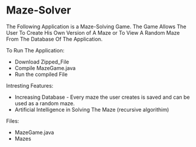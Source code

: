 # Maze-Solver
 The Following Application is a Maze-Solving Game. The Game Allows The User To Create His Own Version of A Maze or To View A Random Maze From The Database Of The Application.

To Run The Application:
- Download Zipped_File
- Compile MazeGame.java
- Run the compiled File

Intresting Features:
- Increasing Database - Every maze the user creates is saved and can be used as a random maze.
- Artificial Intelligence in Solving The Maze (recursive algorithim)

Files:
- MazeGame.java
- Mazes
